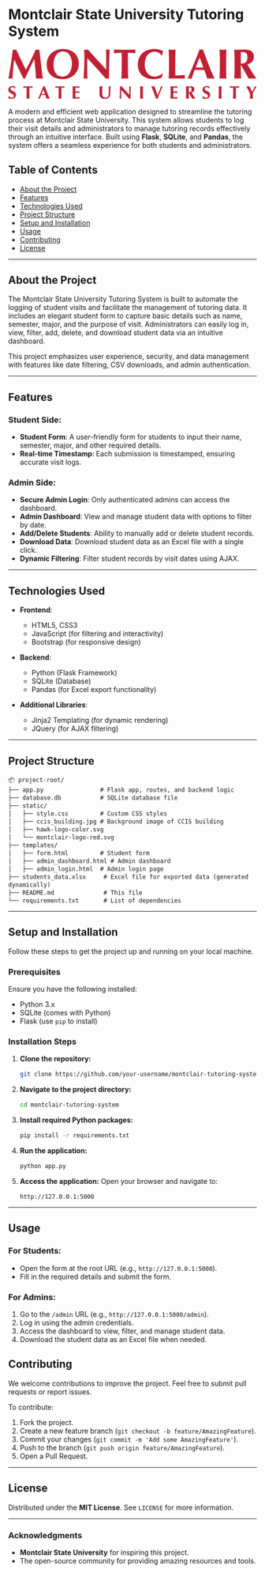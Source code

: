 # **Montclair State University Tutoring System**

![Montclair State University](static/montclair-logo-red.svg)

A modern and efficient web application designed to streamline the tutoring process at Montclair State University. This system allows students to log their visit details and administrators to manage tutoring records effectively through an intuitive interface. Built using **Flask**, **SQLite**, and **Pandas**, the system offers a seamless experience for both students and administrators.

## **Table of Contents**

- [About the Project](#about-the-project)
- [Features](#features)
- [Technologies Used](#technologies-used)
- [Project Structure](#project-structure)
- [Setup and Installation](#setup-and-installation)
- [Usage](#usage)
- [Contributing](#contributing)
- [License](#license)

---

## **About the Project**

The Montclair State University Tutoring System is built to automate the logging of student visits and facilitate the management of tutoring data. It includes an elegant student form to capture basic details such as name, semester, major, and the purpose of visit. Administrators can easily log in, view, filter, add, delete, and download student data via an intuitive dashboard.

This project emphasizes user experience, security, and data management with features like date filtering, CSV downloads, and admin authentication.

---

## **Features**

### **Student Side:**
- **Student Form**: A user-friendly form for students to input their name, semester, major, and other required details.
- **Real-time Timestamp**: Each submission is timestamped, ensuring accurate visit logs.

### **Admin Side:**
- **Secure Admin Login**: Only authenticated admins can access the dashboard.
- **Admin Dashboard**: View and manage student data with options to filter by date.
- **Add/Delete Students**: Ability to manually add or delete student records.
- **Download Data**: Download student data as an Excel file with a single click.
- **Dynamic Filtering**: Filter student records by visit dates using AJAX.

---

## **Technologies Used**

- **Frontend**:
  - HTML5, CSS3
  - JavaScript (for filtering and interactivity)
  - Bootstrap (for responsive design)
  
- **Backend**:
  - Python (Flask Framework)
  - SQLite (Database)
  - Pandas (for Excel export functionality)

- **Additional Libraries**:
  - Jinja2 Templating (for dynamic rendering)
  - JQuery (for AJAX filtering)

---

## **Project Structure**

```
📦 project-root/
├── app.py                # Flask app, routes, and backend logic
├── database.db           # SQLite database file
├── static/
│   ├── style.css         # Custom CSS styles
│   ├── ccis_building.jpg # Background image of CCIS building
│   ├── hawk-logo-color.svg
│   └── montclair-logo-red.svg
├── templates/
│   ├── form.html         # Student form
│   ├── admin_dashboard.html # Admin dashboard
│   ├── admin_login.html  # Admin login page
├── students_data.xlsx     # Excel file for exported data (generated dynamically)
├── README.md              # This file
└── requirements.txt       # List of dependencies
```

---

## **Setup and Installation**

Follow these steps to get the project up and running on your local machine.

### **Prerequisites**

Ensure you have the following installed:
- Python 3.x
- SQLite (comes with Python)
- Flask (use `pip` to install)
  
### **Installation Steps**

1. **Clone the repository:**
   ```bash
   git clone https://github.com/your-username/montclair-tutoring-system.git
   ```

2. **Navigate to the project directory:**
   ```bash
   cd montclair-tutoring-system
   ```

3. **Install required Python packages:**
   ```bash
   pip install -r requirements.txt
   ```

4. **Run the application:**
   ```bash
   python app.py
   ```

5. **Access the application:**
   Open your browser and navigate to:
   ```
   http://127.0.0.1:5000
   ```

---

## **Usage**

### **For Students:**
- Open the form at the root URL (e.g., `http://127.0.0.1:5000`).
- Fill in the required details and submit the form.

### **For Admins:**
1. Go to the `/admin` URL (e.g., `http://127.0.0.1:5000/admin`).
2. Log in using the admin credentials.
3. Access the dashboard to view, filter, and manage student data.
4. Download the student data as an Excel file when needed.

## **Contributing**

We welcome contributions to improve the project. Feel free to submit pull requests or report issues.

To contribute:
1. Fork the project.
2. Create a new feature branch (`git checkout -b feature/AmazingFeature`).
3. Commit your changes (`git commit -m 'Add some AmazingFeature'`).
4. Push to the branch (`git push origin feature/AmazingFeature`).
5. Open a Pull Request.

---

## **License**

Distributed under the **MIT License**. See `LICENSE` for more information.

---

### **Acknowledgments**

- **Montclair State University** for inspiring this project.
- The open-source community for providing amazing resources and tools.
